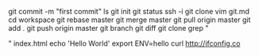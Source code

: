 git commit -m "first commit"
ls
git init
git status
ssh -i
git clone
vim git.md
cd workspace
git rebase master
git merge master
git pull origin master
git add .
git push origin master
git branch
git diff
git clone
grep "<div>" index.html
echo 'Hello World'
export ENV=hello
curl http://ifconfig.co
